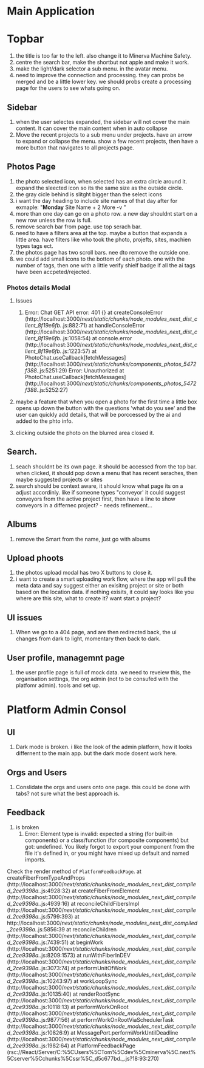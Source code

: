 # Main Application

# Topbar
1. the title is too far to the left. also change it to Minerva Machine Safety. 
2. centre the search bar, make the shortbut not apple and make it work. 
3. make the light/dark selector a sub menu. in the avatar menu. 
4. need to improve the connection and processing. they can probs be merged and be a little lower key. we should probs create a processing page for the users to see whats going on. 

## Sidebar
1. when the user selectes expanded, the sidebar will not cover the main content. It can cover the main content when in auto collapse
2. Move the recent projects to a sub menu under projects. have an arrow to expand or collapse the menu. show a few recent projects, then have a more button that navigates to all projects page. 

## Photos Page
1. the photo selected icon, when selected has an extra circle around it. expand the sleected icon so its the same size as the outside circle. 
2. the gray cicle behind is slitght bigger than the select icons
3. i want the day heading to include site names of that day after for exmaple:
    "**Monday** Site Name + 2 More -v " 
4. more than one day can go on a photo row. a new day shouldnt start on a new row unless the row is full. 
5. remove search bar from page. use top serach bar.
6. need to have a filters area at the top. maybe a button that expands a little area. have filters like who took the photo, projefts, sites, machien types tags ect. 
7. the photos page has two scroll bars. nee dto remove the outside one.
8. we could add small icons to the bottom of each photo. one with the number of tags, then one with a little verify shielf badge if all the ai tags have been accpeted/rejected. 

### Photos details Modal
1. Issues 
   1. Error: Chat GET API error: 401 {}
    at createConsoleError (http://localhost:3000/_next/static/chunks/node_modules_next_dist_client_8f19e6fb._.js:882:71)
    at handleConsoleError (http://localhost:3000/_next/static/chunks/node_modules_next_dist_client_8f19e6fb._.js:1058:54)
    at console.error (http://localhost:3000/_next/static/chunks/node_modules_next_dist_client_8f19e6fb._.js:1223:57)
    at PhotoChat.useCallback[fetchMessages] (http://localhost:3000/_next/static/chunks/components_photos_5472f388._.js:5251:29)
    Error: Unauthorized
    at PhotoChat.useCallback[fetchMessages] (http://localhost:3000/_next/static/chunks/components_photos_5472f388._.js:5252:27)

2. maybe a feature that when you open a photo for the first time a little box opens up down the button with the questions 'what do you see' and the user can quickly add details, that will be porccessed by the ai and added to the phto info. 
3. clicking outside the photo on the blurred area closed it. 

## Search. 
1. seach shouldnt be its own page. it should be accessed from the top bar. when clicked, it should pop down a menu that has recent seraches, then maybe suggested projects or sites
2. search should be context aware, it should know what page its on a adjust accordinly. like if someone types "conveyor' it could suggest conveyors from the active project first, then have a line to show conveyors in a differnec project? - needs refinement...

## Albums
1. remove the Smart from the name, just go with albums

## Upload phoots
1. the photos upload modal has two X buttons to close it. 
2. i want to create a smart uploading work flow, where the app will pull the meta data and say suggest either an exisitng project or site or both based on the location data. if nothing exisits, it could say looks like you where are this site, what to create it? want start a project?

## UI issues
1. When we go to a 404 page, and are then redirected back, the ui changes from dark to light, momentary then back to dark. 

## User profile, managemnt page
1. the user profile page is full of mock data. we need to reveiew this, the organisation settings, the org admin (not to be consufed with the platfomr admin). tools and set up. 

# Platform Admin Consol
## UI
1. Dark mode is broken. i like the look of the admin platform, how it looks differnent to the main app. but the dark mode dosent work here.

## Orgs and Users
1. Conslidate the orgs and users onto one page. this could be done with tabs? not sure what the best approach is.

## Feedback
1. is broken 
   1. Error: Element type is invalid: expected a string (for built-in components) or a class/function (for composite components) but got: undefined. You likely forgot to export your component from the file it's defined in, or you might have mixed up default and named imports.

Check the render method of `PlatformFeedbackPage`.
    at createFiberFromTypeAndProps (http://localhost:3000/_next/static/chunks/node_modules_next_dist_compiled_2ce9398a._.js:4928:32)
    at createFiberFromElement (http://localhost:3000/_next/static/chunks/node_modules_next_dist_compiled_2ce9398a._.js:4939:16)
    at reconcileChildFibersImpl (http://localhost:3000/_next/static/chunks/node_modules_next_dist_compiled_2ce9398a._.js:5799:393)
    at http://localhost:3000/_next/static/chunks/node_modules_next_dist_compiled_2ce9398a._.js:5856:39
    at reconcileChildren (http://localhost:3000/_next/static/chunks/node_modules_next_dist_compiled_2ce9398a._.js:7439:51)
    at beginWork (http://localhost:3000/_next/static/chunks/node_modules_next_dist_compiled_2ce9398a._.js:8209:1573)
    at runWithFiberInDEV (http://localhost:3000/_next/static/chunks/node_modules_next_dist_compiled_2ce9398a._.js:3073:74)
    at performUnitOfWork (http://localhost:3000/_next/static/chunks/node_modules_next_dist_compiled_2ce9398a._.js:10243:97)
    at workLoopSync (http://localhost:3000/_next/static/chunks/node_modules_next_dist_compiled_2ce9398a._.js:10135:40)
    at renderRootSync (http://localhost:3000/_next/static/chunks/node_modules_next_dist_compiled_2ce9398a._.js:10118:13)
    at performWorkOnRoot (http://localhost:3000/_next/static/chunks/node_modules_next_dist_compiled_2ce9398a._.js:9877:56)
    at performWorkOnRootViaSchedulerTask (http://localhost:3000/_next/static/chunks/node_modules_next_dist_compiled_2ce9398a._.js:10826:9)
    at MessagePort.performWorkUntilDeadline (http://localhost:3000/_next/static/chunks/node_modules_next_dist_compiled_2ce9398a._.js:1982:64)
    at PlatformFeedbackPage (rsc://React/Server/C:%5CUsers%5CTom%5Cdev%5Cminerva%5C.next%5Cserver%5Cchunks%5Cssr%5C_d5c677bd._.js?18:93:270)